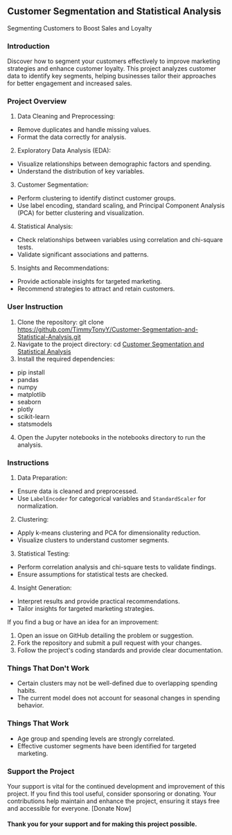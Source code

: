 ## Customer Segmentation and Statistical Analysis

Segmenting Customers to Boost Sales and Loyalty

### Introduction

Discover how to segment your customers effectively to improve marketing strategies and enhance customer loyalty. This project analyzes customer data to identify key segments, helping businesses tailor their approaches for better engagement and increased sales.

### Project Overview

1. Data Cleaning and Preprocessing:
* Remove duplicates and handle missing values.
* Format the data correctly for analysis.
2. Exploratory Data Analysis (EDA):
* Visualize relationships between demographic factors and spending.
*	Understand the distribution of key variables.
3. Customer Segmentation:
*	Perform clustering to identify distinct customer groups.
*	Use label encoding, standard scaling, and Principal Component Analysis (PCA) for better clustering and visualization.
4. Statistical Analysis:
*	Check relationships between variables using correlation and chi-square tests.
*	Validate significant associations and patterns.
5. Insights and Recommendations:
*	Provide actionable insights for targeted marketing.
*	Recommend strategies to attract and retain customers.

### User Instruction

1. Clone the repository:
git clone https://github.com/TimmyTonyY/Customer-Segmentation-and-Statistical-Analysis.git
2. Navigate to the project directory:
 cd [Customer Segmentation and Statistical Analysis](https://github.com/TimmyTonyY/Customer-Segmentation-and-Statistical-Analysis/blob/main/Mall%20Customer%20Segmentation%20and%20Statistics%20Analysis.ipynb)
3. Install the required dependencies:
*	pip install 
*	pandas 
*	numpy 
*	matplotlib 
*	seaborn
*	plotly 
*	scikit-learn 
*	statsmodels
4. Open the Jupyter notebooks in the notebooks directory to run the analysis.

### Instructions

1. Data Preparation:
*	Ensure data is cleaned and preprocessed.
*	Use `LabelEncoder` for categorical variables and `StandardScaler` for normalization.
2. Clustering:
*	Apply k-means clustering and PCA for dimensionality reduction.
*	Visualize clusters to understand customer segments.
3. Statistical Testing:
*	Perform correlation analysis and chi-square tests to validate findings.
*	Ensure assumptions for statistical tests are checked.
4. Insight Generation:
*	Interpret results and provide practical recommendations.
*	Tailor insights for targeted marketing strategies.

If you find a bug or have an idea for an improvement:
1. Open an issue on GitHub detailing the problem or suggestion.
2. Fork the repository and submit a pull request with your changes.
3. Follow the project's coding standards and provide clear documentation.

### Things That Don't Work

*	Certain clusters may not be well-defined due to overlapping spending habits.
*	The current model does not account for seasonal changes in spending behavior.

### Things That Work

*	Age group and spending levels are strongly correlated.
*	Effective customer segments have been identified for targeted marketing.

### Support the Project
Your support is vital for the continued development and improvement of this project. If you find this tool useful, consider sponsoring or donating. Your contributions help maintain and enhance the project, ensuring it stays free and accessible for everyone.
[Donate Now]

#### Thank you for your support and for making this project possible.
